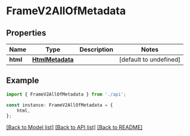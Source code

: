 # FrameV2AllOfMetadata


## Properties

Name | Type | Description | Notes
------------ | ------------- | ------------- | -------------
**html** | [**HtmlMetadata**](HtmlMetadata.md) |  | [default to undefined]

## Example

```typescript
import { FrameV2AllOfMetadata } from './api';

const instance: FrameV2AllOfMetadata = {
    html,
};
```

[[Back to Model list]](../README.md#documentation-for-models) [[Back to API list]](../README.md#documentation-for-api-endpoints) [[Back to README]](../README.md)
